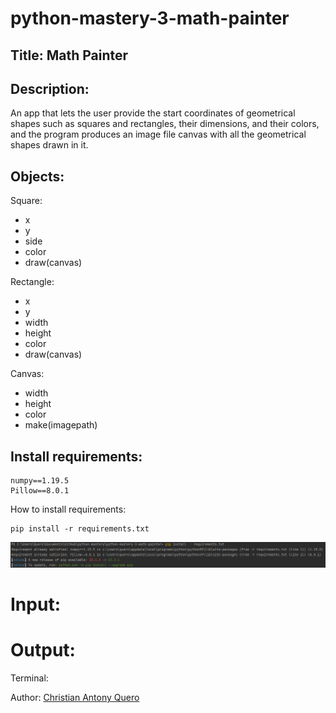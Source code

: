 # python-mastery-3-math-painter

## Title: Math Painter
## Description:
An app that lets the user provide the start coordinates of geometrical shapes such as
squares and rectangles, their dimensions, and their colors, and the program produces an image file canvas with all
the geometrical shapes drawn in it.

## Objects:
Square:
- x
- y
- side
- color
- draw(canvas)

Rectangle:
- x
- y
- width
- height
- color
- draw(canvas)

Canvas:
- width
- height
- color
- make(imagepath)

## Install requirements:
```
numpy==1.19.5
Pillow==8.0.1
```

How to install requirements:
```
pip install -r requirements.txt
```

![img.png](files/img.png)

# Input:
# Output:
Terminal:


Author: [Christian Antony Quero](https://www.linkedin.com/in/christianquero/)